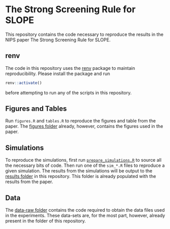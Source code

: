 
# The Strong Screening Rule for SLOPE

This repository contains the code necessary to reproduce the results in
the NIPS paper The Strong Screening Rule for SLOPE.

## renv

The code in this repository uses the [renv](https://CRAN.R-project.org/package=renv)
package to maintain reproducibility. Please install the package and run

```r
renv::activate()
```

before attempting to run any of the scripts in this repository.

## Figures and Tables

Run `figures.R` and `tables.R` to reproduce the figures and table from
the paper. The [figures folder](/figures) already, however,
contains the figures used in the paper.

## Simulations

To reproduce the simulations, first run [`prepare_simulations.R`](prepare_simulations.R) 
to source all the necessary bits of code. Then run one of the `sim_*.R` files to reproduce
a given simulation. The results from the simulations will be output to the
[results folder](/results) in this repository. This folder is already populated with the 
results from the paper.

## Data

The [data-raw folder](/data-raw) contains the code required to obtain the data files used
in the experiments. These data-sets are, for the most part, however, already
present in the </data> folder of this repository.


